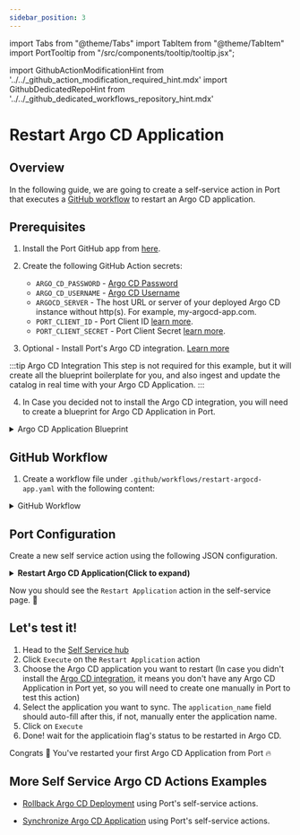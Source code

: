 ```yaml
---
sidebar_position: 3
---
```

import Tabs from "@theme/Tabs"
import TabItem from "@theme/TabItem"
import PortTooltip from "/src/components/tooltip/tooltip.jsx";

import GithubActionModificationHint from '../../\_github_action_modification_required_hint.mdx'
import GithubDedicatedRepoHint from '../../\_github_dedicated_workflows_repository_hint.mdx'

# Restart Argo CD Application

## Overview
In the following guide, we are going to create a self-service action in Port that executes a [GitHub workflow](/create-self-service-experiences/setup-backend/github-workflow/github-workflow.md) to restart an Argo CD application.


## Prerequisites
1. Install the Port GitHub app from [here](https://github.com/apps/getport-io/installations/new).

2. Create the following GitHub Action secrets:
    - `ARGO_CD_PASSWORD` - [Argo CD Password](https://argo-cd.readthedocs.io/en/stable/getting_started/#4-login-using-the-cli)
    - `ARGO_CD_USERNAME` - [Argo CD Username](https://argo-cd.readthedocs.io/en/stable/getting_started/#4-login-using-the-cli)
    - `ARGOCD_SERVER` - The host URL or server of your deployed Argo CD instance without http(s). For example, my-argocd-app.com.
    - `PORT_CLIENT_ID` - Port Client ID [learn more](/build-your-software-catalog/custom-integration/api/#get-api-token).
    - `PORT_CLIENT_SECRET` - Port Client Secret [learn more](/build-your-software-catalog/custom-integration/api/#get-api-token).

3. Optional - Install Port's Argo CD integration. [Learn more](https://docs.getport.io/build-your-software-catalog/sync-data-to-catalog/argocd)

:::tip Argo CD Integration
This step is not required for this example, but it will create all the blueprint boilerplate for you, and also ingest and update the catalog in real time with your Argo CD Application.
:::

4. In Case you decided not to install the Argo CD integration, you will need to create a blueprint for Argo CD Application in Port.

<details>
<summary>Argo CD Application Blueprint</summary>
	
```json showLineNumbers
  {
    "identifier": "argocdApplication",
    "description": "This blueprint represents an ArgoCD Application",
    "title": "Running Service",
    "icon": "Argo",
    "schema": {
      "properties": {
        "gitRepo": {
          "type": "string",
          "icon": "Git",
          "title": "Repository URL",
          "description": "The URL of the Git repository containing the application source code"
        },
        "gitPath": {
          "type": "string",
          "title": "Path",
          "description": "The path within the Git repository where the application manifests are located"
        },
        "destinationServer": {
          "type": "string",
          "title": "Destination Server",
          "description": "The URL of the target cluster's Kubernetes control plane API"
        },
        "revision": {
          "type": "string",
          "title": "Revision",
          "description": "Revision contains information about the revision the comparison has been performed to"
        },
        "targetRevision": {
          "type": "string",
          "title": "Target Revision",
          "description": "Target Revision defines the revision of the source to sync the application to. In case of Git, this can be commit, tag, or branch"
        },
        "syncStatus": {
          "type": "string",
          "title": "Sync Status",
          "enum": [
            "Synced",
            "OutOfSync",
            "Unknown"
          ],
          "enumColors": {
            "Synced": "green",
            "OutOfSync": "red",
            "Unknown": "lightGray"
          },
          "description": "Status is the sync state of the comparison"
        },
        "healthStatus": {
          "type": "string",
          "title": "Health Status",
          "enum": [
            "Healthy",
            "Missing",
            "Suspended",
            "Degraded",
            "Progressing",
            "Unknown"
          ],
          "enumColors": {
            "Healthy": "green",
            "Missing": "yellow",
            "Suspended": "purple",
            "Degraded": "red",
            "Progressing": "blue",
            "Unknown": "lightGray"
          },
          "description": "Status holds the status code of the application or resource"
        },
        "createdAt": {
          "title": "Created At",
          "type": "string",
          "format": "date-time",
          "description": "The created timestamp of the application"
        },
        "labels": {
          "type": "object",
          "title": "Labels",
          "description": "Map of string keys and values that can be used to organize and categorize object"
        },
        "annotations": {
          "type": "object",
          "title": "Annotations",
          "description": "Annotations are unstructured key value map stored with a resource that may be set by external tools to store and retrieve arbitrary metadata"
        }
      },
      "required": []
    },
    "mirrorProperties": {},
    "calculationProperties": {},
    "relations": {
      "project": {
        "title": "ArgoCD Project",
        "target": "argocdProject",
        "required": false,
        "many": false
      },
      "cluster": {
        "title": "ArgoCD Cluster",
        "target": "argocdCluster",
        "required": false,
        "many": false
      },
      "namespace": {
        "title": "ArgoCD Namespace",
        "target": "argocdNamespace",
        "required": false,
        "many": false
      }
    }
  }
```
</details>

## GitHub Workflow

1. Create a workflow file under `.github/workflows/restart-argocd-app.yaml` with the following content:

<GithubDedicatedRepoHint/>

<details>
<summary>GitHub Workflow</summary>

```yaml showlineNumber title="restart-argocd-app.yaml"
name: Restart Deployment in Argo CD

on:
  workflow_dispatch:
    inputs:
      application_name:
        description: 'Argo CD Application Name'
        required: true
      insecure:
        description: 'Use insecure connection (true/false)'
        required: false
        default: 'false'
      port_payload:
        required: true
        description: >-
          Port's payload, including details for who triggered the action and
          general context (blueprint, run id, etc...)

jobs:
  restart-deployment:
    runs-on: ubuntu-latest
    steps:
      - name: Checkout code
        uses: actions/checkout@v4

      - name: Install Argo CD CLI
        run: |
          curl -sSL -o /usr/local/bin/argocd https://github.com/argoproj/argo-cd/releases/latest/download/argocd-linux-amd64
          chmod +x /usr/local/bin/argocd

      - name: Report Failure In Installing Argo CD CLI
        if: failure()
        uses: port-labs/port-github-action@v1
        with:
          clientId: ${{ secrets.PORT_CLIENT_ID }}
          clientSecret: ${{ secrets.PORT_CLIENT_SECRET }}
          baseUrl: https://api.getport.io
          operation: PATCH_RUN
          runId: ${{fromJson(github.event.inputs.port_payload).context.runId}}
          logMessage: "Failed to install Argo CD CLI ❌"

      - name: Report Successful Installation of Argo CD CLI
        uses: port-labs/port-github-action@v1
        with:
          clientId: ${{ secrets.PORT_CLIENT_ID }}
          clientSecret: ${{ secrets.PORT_CLIENT_SECRET }}
          baseUrl: https://api.getport.io
          operation: PATCH_RUN
          runId: ${{fromJson(github.event.inputs.port_payload).context.runId}}
          logMessage: "Successfully installed Argo CD CLI ✅"

      - name: Set Insecure Flag
        id: set-insecure
        run: |
          echo "INSECURE_FLAG=" >> $GITHUB_ENV
          if [ "${{ inputs.insecure }}" == "true" ]; then
            echo "--insecure" >> $GITHUB_ENV
          fi
      
      - name: Login to Argo CD
        run: |
          argocd login ${{ secrets.ARGOCD_SERVER }} --username ${{ secrets.ARGO_CD_USERNAME }} --password ${{ secrets.ARGO_CD_PASSWORD }} $INSECURE_FLAG

      - name: Report Failed Login to Argo CD
        if: failure()
        uses: port-labs/port-github-action@v1
        with:
          clientId: ${{ secrets.PORT_CLIENT_ID }}
          clientSecret: ${{ secrets.PORT_CLIENT_SECRET }}
          baseUrl: https://api.getport.io
          operation: PATCH_RUN
          runId: ${{fromJson(github.event.inputs.port_payload).context.runId}}
          logMessage: "Failed to login to Argo CD, please check your provided credentials ❌"
          
      - name: Report Successful Login to Argo CD
        uses: port-labs/port-github-action@v1
        with:
          clientId: ${{ secrets.PORT_CLIENT_ID }}
          clientSecret: ${{ secrets.PORT_CLIENT_SECRET }}
          baseUrl: https://api.getport.io
          operation: PATCH_RUN
          runId: ${{fromJson(github.event.inputs.port_payload).context.runId}}
          logMessage: "Successfully logged in to Argo CD via the CLI ✅"

      - name: Restart Argo CD Deployment
        run: |
          argocd app actions run ${{ inputs.application_name }} restart --kind Deployment

      - name: Report Failure in Restarting Argo CD Deployment
        if: failure()
        uses: port-labs/port-github-action@v1
        with:
          clientId: ${{ secrets.PORT_CLIENT_ID }}
          clientSecret: ${{ secrets.PORT_CLIENT_SECRET }}
          baseUrl: https://api.getport.io
          operation: PATCH_RUN
          runId: ${{fromJson(github.event.inputs.port_payload).context.runId}}
          logMessage: "Failed to restart Argo CD Deployment ❌"

      - name: Report Wait for Application Stability
        uses: port-labs/port-github-action@v1
        with:
          clientId: ${{ secrets.PORT_CLIENT_ID }}
          clientSecret: ${{ secrets.PORT_CLIENT_SECRET }}
          baseUrl: https://api.getport.io
          operation: PATCH_RUN
          runId: ${{fromJson(github.event.inputs.port_payload).context.runId}}
          logMessage: "Successfully restarted Deployment ✅, Waiting for application to stabilize ..."

      - name: Wait for Application Stability
        run: |
          argocd app wait ${{ inputs.application_name }} --sync
          argocd app wait ${{ inputs.application_name }} --health
        timeout-minutes: 60

      - name: Report Healthy State
        uses: port-labs/port-github-action@v1
        with:
          clientId: ${{ secrets.PORT_CLIENT_ID }}
          clientSecret: ${{ secrets.PORT_CLIENT_SECRET }}
          baseUrl: https://api.getport.io
          operation: PATCH_RUN
          runId: ${{fromJson(github.event.inputs.port_payload).context.runId}}
          logMessage: "Application reached a synchronized state and is Healthy ✅"

      - name: Report Application Instability
        if: failure()
        uses: port-labs/port-github-action@v1
        with:
          clientId: ${{ secrets.PORT_CLIENT_ID }}
          clientSecret: ${{ secrets.PORT_CLIENT_SECRET }}
          baseUrl: https://api.getport.io
          operation: PATCH_RUN
          runId: ${{fromJson(github.event.inputs.port_payload).context.runId}}
          logMessage: "Application failed to stabilize ❌"


      - name: Fetch Application Details
        id: app_details
        run: |
          argocd app get ${{ inputs.application_name }} --output json > app_details.json
          echo "response<<EOF" >> $GITHUB_ENV
          cat app_details.json >> $GITHUB_ENV
          echo "EOF" >> $GITHUB_ENV
            
      - name: Log Before Upserting Entity
        uses: port-labs/port-github-action@v1
        with:
          clientId: ${{ secrets.PORT_CLIENT_ID }}
          clientSecret: ${{ secrets.PORT_CLIENT_SECRET }}
          baseUrl: https://api.getport.io
          operation: PATCH_RUN
          runId: ${{fromJson(github.event.inputs.port_payload).context.runId}}
          logMessage: "Reporting the restarted application back to port ..."

      - name: Process Title
        run: |
          PROCESSED_TITLE=$(echo '${{ env.response }}' | jq -r '.metadata.name' | sed 's/[^a-zA-Z0-9-]//g' | awk 'BEGIN{OFS=FS="-"} {for(i=1; i<=NF; i++) $i=toupper(substr($i,1,1)) tolower(substr($i,2)) }1')
          echo "PROCESSED_TITLE=$PROCESSED_TITLE" >> $GITHUB_ENV
        shell: bash
  
      - name: UPSERT Entity
        uses: port-labs/port-github-action@v1
        with:
          identifier: ${{fromJson(env.response).metadata.name}}
          title: "${{env.PROCESSED_TITLE}}"
          blueprint: ${{ fromJson(inputs.port_payload).context.blueprint }}
          properties: |
            {
              "namespace": "${{fromJson(env.response).metadata.namespace}}",
              "gitRepo": "${{fromJson(env.response).spec.source.repoURL}}",
              "gitPath": "${{fromJson(env.response).spec.source.path}}",
              "destinationServer": "${{fromJson(env.response).spec.destination.server}}",
              "syncStatus": "${{fromJson(env.response).status.sync.status}}",
              "healthStatus": "${{fromJson(env.response).status.health.status}}",
              "createdAt": "${{fromJson(env.response).metadata.creationTimestamp}}"
            }
          clientId: ${{ secrets.PORT_CLIENT_ID }}
          clientSecret: ${{ secrets.PORT_CLIENT_SECRET }}
          baseUrl: https://api.getport.io
          operation: UPSERT
          runId: ${{ fromJson(inputs.port_payload).context.runId }}

      - name: Log If Upsetting Entity Fails 
        if: failure()
        uses: port-labs/port-github-action@v1
        with:
          clientId: ${{ secrets.PORT_CLIENT_ID }}
          clientSecret: ${{ secrets.PORT_CLIENT_SECRET }}
          baseUrl: https://api.getport.io
          operation: PATCH_RUN
          runId: ${{fromJson(github.event.inputs.port_payload).context.runId}}
          logMessage: "Failed to upsert restarted argocd application entity to port ..."
          
      - name: Log After Upserting Entity
        uses: port-labs/port-github-action@v1
        with:
          clientId: ${{ secrets.PORT_CLIENT_ID }}
          clientSecret: ${{ secrets.PORT_CLIENT_SECRET }}
          baseUrl: https://api.getport.io
          operation: PATCH_RUN
          runId: ${{fromJson(github.event.inputs.port_payload).context.runId}}
          logMessage: "Entity upserting was successful ✅"
```
</details>

## Port Configuration

Create a new self service action using the following JSON configuration.

<details>
<summary><b>Restart Argo CD Application(Click to expand)</b></summary>

<GithubActionModificationHint/>

```json showLineNumbers
{
  "identifier": "argocdApplication_restart_application",
  "title": "Restart Application",
  "icon": "Argo",
  "description": "Restart An Argo CD Application",
  "trigger": {
    "type": "self-service",
    "operation": "DAY-2",
    "userInputs": {
      "properties": {
        "application_name": {
          "title": "Application Name",
          "description": "Argo CD Application Name",
          "icon": "Argo",
          "type": "string",
          "default": {
            "jqQuery": ".entity.title"
          }
        },
        "insecure": {
          "title": "Insecure",
          "description": "Use insecure connection (true/false)",
          "icon": "Argo",
          "type": "boolean",
          "default": false
        }
      },
      "required": [
        "application_name"
      ],
      "order": [
        "application_name"
      ]
    },
    "blueprintIdentifier": "argocdApplication"
  },
  "invocationMethod": {
    "type": "GITHUB",
    "org": "<GITHUB_ORG>",
    "repo": "<GITHUB_REPO>",
    "workflow": "restart-argocd-app.yaml",
    "workflowInputs": {
      "{{if (.inputs | has(\"ref\")) then \"ref\" else null end}}": "{{.inputs.\"ref\"}}",
      "{{if (.inputs | has(\"application_name\")) then \"application_name\" else null end}}": "{{.inputs.\"application_name\"}}",
      "{{if (.inputs | has(\"insecure\")) then \"insecure\" else null end}}": "{{.inputs.\"insecure\"}}",
      "port_payload": {
        "action": "{{ .action.identifier[(\"argocdApplication_\" | length):] }}",
        "resourceType": "run",
        "status": "TRIGGERED",
        "trigger": "{{ .trigger | {by, origin, at} }}",
        "context": {
          "entity": "{{.entity.identifier}}",
          "blueprint": "{{.action.blueprint}}",
          "runId": "{{.run.id}}"
        },
        "payload": {
          "entity": "{{ (if .entity == {} then null else .entity end) }}",
          "action": {
            "invocationMethod": {
              "type": "GITHUB",
              "org": "<GITHUB_ORG>",
              "repo": "<GITHUB_REPO>",
              "workflow": "restart-argocd-app.yaml",
              "omitUserInputs": false,
              "omitPayload": false,
              "reportWorkflowStatus": true
            },
            "trigger": "{{.trigger.operation}}"
          },
          "properties": {
            "{{if (.inputs | has(\"application_name\")) then \"application_name\" else null end}}": "{{.inputs.\"application_name\"}}",
            "{{if (.inputs | has(\"insecure\")) then \"insecure\" else null end}}": "{{.inputs.\"insecure\"}}"
          },
          "censoredProperties": "{{.action.encryptedProperties}}"
        }
      }
    },
    "reportWorkflowStatus": true
  },
  "requiredApproval": false,
  "publish": true
}
```
</details>

Now you should see the `Restart Application` action in the self-service page. 🎉

## Let's test it!

1. Head to the [Self Service hub](https://app.getport.io/self-serve)
2. Click `Execute` on the `Restart Application` action
3. Choose the Argo CD application you want to restart (In case you didn't install the [Argo CD integration](https://docs.getport.io/build-your-software-catalog/sync-data-to-catalog/argocd), it means you don't have any Argo CD Application in Port yet, so you will need to create one manually in Port to test this action)
4. Select the application you want to sync. The `application_name` field should auto-fill after this, if not, manually enter the application name.
5. Click on `Execute`
6. Done! wait for the applicatioin flag's status to be restarted in Argo CD.

Congrats 🎉 You've restarted your first Argo CD Application from Port 🔥

## More Self Service Argo CD Actions Examples
- [Rollback Argo CD Deployment](/create-self-service-experiences/setup-backend/github-workflow/examples/argocd/rollback-argocd-deployment) using Port's self-service actions.

- [Synchronize Argo CD Application](/create-self-service-experiences/setup-backend/github-workflow/examples/argocd/sync-argocd-app) using Port's self-service actions.